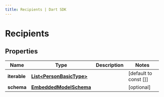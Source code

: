 ```yaml
---
title: Recipients | Dart SDK
---
```


# Recipients

## Properties
Name | Type | Description | Notes
------------ | ------------- | ------------- | -------------
**iterable** | [**List\<PersonBasicType\>**](PersonBasicType) |  | [default to const []]
**schema** | [**EmbeddedModelSchema**](EmbeddedModelSchema) |  | [optional] 


